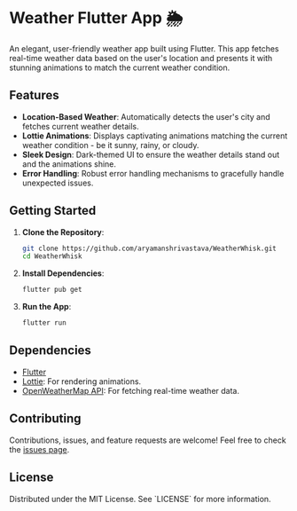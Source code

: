 # Weather Flutter App 🌦️

An elegant, user-friendly weather app built using Flutter. This app fetches real-time weather data based on the user's location and presents it with stunning animations to match the current weather condition.

## Features

- **Location-Based Weather**: Automatically detects the user's city and fetches current weather details.
- **Lottie Animations**: Displays captivating animations matching the current weather condition - be it sunny, rainy, or cloudy.
- **Sleek Design**: Dark-themed UI to ensure the weather details stand out and the animations shine.
- **Error Handling**: Robust error handling mechanisms to gracefully handle unexpected issues.


## Getting Started

1. **Clone the Repository**:
    ```bash
    git clone https://github.com/aryamanshrivastava/WeatherWhisk.git
    cd WeatherWhisk
    ```

2. **Install Dependencies**:
    ```bash
    flutter pub get
    ```

3. **Run the App**:
    ```bash
    flutter run
    ```

## Dependencies

- [Flutter](https://flutter.dev/)
- [Lottie](https://pub.dev/packages/lottie): For rendering animations.
- [OpenWeatherMap API](https://openweathermap.org/api): For fetching real-time weather data.

## Contributing

Contributions, issues, and feature requests are welcome! Feel free to check the [issues page](#).

## License

Distributed under the MIT License. See \`LICENSE\` for more information.